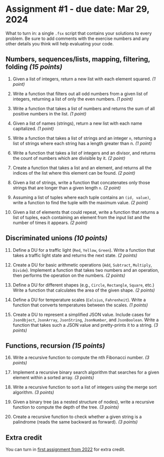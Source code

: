 # Assignment #1 - due date: Mar 29, 2024

What to turn in: a single `.fsx` script that contains your solutions to every problem. Be sure to add comments with the exercise numbers and any other details you think will help evaluating your code.

## Numbers, sequences/lists, mapping, filtering, folding *(15 points)*

1. Given a list of integers, return a new list with each element squared. *(1 point)*

2. Write a function that filters out all odd numbers from a given list of integers, returning a list of only the even numbers. *(1 point)*

3. Write a function that takes a list of numbers and returns the sum of all positive numbers in the list. *(1 point)*

4. Given a list of names (strings), return a new list with each name capitalized. *(1 point)*

5. Write a function that takes a list of strings and an integer `n`, returning a list of strings where each string has a length greater than n. *(1 point)*

6. Write a function that takes a list of integers and an divisor, and returns the count of numbers which are divisible by it. *(2 point)*

7. Create a function that takes a list and an element, and returns all the indices of the list where this element can be found. *(2 point)*

8. Given a list of strings, write a function that concatenates only those strings that are longer than a given length `n`. *(2 point)*

9. Assuming a list of tuples where each tuple contains an `(id, value)`, write a function to find the tuple with the maximum value. *(2 point)*

10. Given a list of elements that could repeat, write a function that returns a list of tuples, each containing an element from the input list and the number of times it appears. *(2 point)*


## Discriminated unions *(10 points)*

11. Define a DU for a traffic light (`Red`, `Yellow`, `Green`). Write a function that takes a traffic light state and returns the next state. *(2 points)*

12. Create a DU for basic arithmetic operations (`Add`, `Subtract`, `Multiply`, `Divide`). Implement a function that takes two numbers and an operation, then performs the operation on the numbers. *(2 points)*

13. Define a DU for different shapes (e.g., `Circle`, `Rectangle`, `Square`, etc.) Write a function that calculates the area of the given shape. *(2 points)*

14. Define a DU for temperature scales (`Celsius`, `Fahrenheit`). Write a function that converts temperatures between the scales. *(1 points)*

15. Create a DU to represent a simplified JSON value. Include cases for `JsonObject`, `JsonArray`, `JsonString`, `JsonNumber`, and `JsonBoolean`. Write a function that takes such a JSON value and pretty-prints it to a string. *(3 points)*


## Functions, recursion *(15 points)*

16. Write a recursive function to compute the nth Fibonacci number. *(3 points)*

17. Implement a recursive binary search algorithm that searches for a given element within a sorted array. *(3 points)*

18. Write a recursive function to sort a list of integers using the merge sort algorithm. *(3 points)*

19. Given a binary tree (as a nested structure of nodes), write a recursive function to compute the depth of the tree. *(3 points)*

20. Create a recursive function to check whether a given string is a palindrome (reads the same backward as forward). *(3 points)*


## Extra credit

You can turn in [first assignment from 2022](../2022/assignment-01.md) for extra credit.

